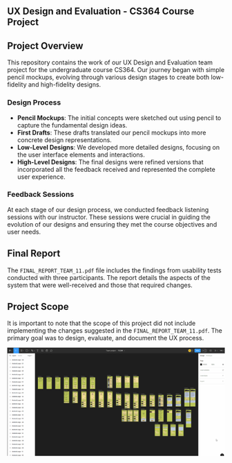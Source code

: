 ## UX Design and Evaluation - CS364 Course Project

## Project Overview
This repository contains the work of our UX Design and Evaluation team project for the undergraduate course CS364. Our journey began with simple pencil mockups, evolving through various design stages to create both low-fidelity and high-fidelity designs.

### Design Process
- **Pencil Mockups**: The initial concepts were sketched out using pencil to capture the fundamental design ideas.
- **First Drafts**: These drafts translated our pencil mockups into more concrete design representations.
- **Low-Level Designs**: We developed more detailed designs, focusing on the user interface elements and interactions.
- **High-Level Designs**: The final designs were refined versions that incorporated all the feedback received and represented the complete user experience.

### Feedback Sessions
At each stage of our design process, we conducted feedback listening sessions with our instructor. These sessions were crucial in guiding the evolution of our designs and ensuring they met the course objectives and user needs.

## Final Report
The `FINAL_REPORT_TEAM_11.pdf` file includes the findings from usability tests conducted with three participants. The report details the aspects of the system that were well-received and those that required changes.

## Project Scope
It is important to note that the scope of this project did not include implementing the changes suggested in the `FINAL_REPORT_TEAM_11.pdf`. The primary goal was to design, evaluate, and document the UX process.

![til](./5_FIGMA_PRESENTATION.gif)
